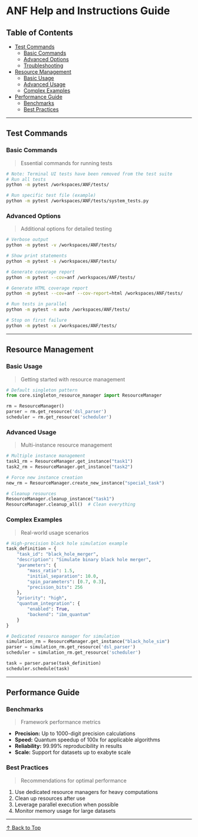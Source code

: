 # ANF Help and Instructions Guide

## Table of Contents
- [Test Commands](#test-commands)
  - [Basic Commands](#basic-commands)
  - [Advanced Options](#advanced-options)
  - [Troubleshooting](#troubleshooting)
- [Resource Management](#resource-management)
  - [Basic Usage](#basic-usage)
  - [Advanced Usage](#advanced-usage)
  - [Complex Examples](#complex-examples)
- [Performance Guide](#performance-guide)
  - [Benchmarks](#benchmarks)
  - [Best Practices](#best-practices)

---

## Test Commands

### Basic Commands
> Essential commands for running tests

```bash
# Note: Terminal UI tests have been removed from the test suite
# Run all tests
python -m pytest /workspaces/ANF/tests/

# Run specific test file (example)
python -m pytest /workspaces/ANF/tests/system_tests.py
```

### Advanced Options
> Additional options for detailed testing

```bash
# Verbose output
python -m pytest -v /workspaces/ANF/tests/

# Show print statements
python -m pytest -s /workspaces/ANF/tests/

# Generate coverage report
python -m pytest --cov=anf /workspaces/ANF/tests/

# Generate HTML coverage report
python -m pytest --cov=anf --cov-report=html /workspaces/ANF/tests/

# Run tests in parallel
python -m pytest -n auto /workspaces/ANF/tests/

# Stop on first failure
python -m pytest -x /workspaces/ANF/tests/
```

---

## Resource Management

### Basic Usage
> Getting started with resource management

```python
# Default singleton pattern
from core.singleton_resource_manager import ResourceManager

rm = ResourceManager()
parser = rm.get_resource('dsl_parser')
scheduler = rm.get_resource('scheduler')
```

### Advanced Usage
> Multi-instance resource management

```python
# Multiple instance management
task1_rm = ResourceManager.get_instance("task1")
task2_rm = ResourceManager.get_instance("task2")

# Force new instance creation
new_rm = ResourceManager.create_new_instance("special_task")

# Cleanup resources
ResourceManager.cleanup_instance("task1")
ResourceManager.cleanup_all()  # Clean everything
```

### Complex Examples
> Real-world usage scenarios

```python
# High-precision black hole simulation example
task_definition = {
    "task_id": "black_hole_merger",
    "description": "Simulate binary black hole merger",
    "parameters": {
        "mass_ratio": 1.5,
        "initial_separation": 10.0,
        "spin_parameters": [0.7, 0.3],
        "precision_bits": 256
    },
    "priority": "high",
    "quantum_integration": {
        "enabled": True,
        "backend": "ibm_quantum"
    }
}

# Dedicated resource manager for simulation
simulation_rm = ResourceManager.get_instance("black_hole_sim")
parser = simulation_rm.get_resource('dsl_parser')
scheduler = simulation_rm.get_resource('scheduler')

task = parser.parse(task_definition)
scheduler.schedule(task)
```

---

## Performance Guide

### Benchmarks
> Framework performance metrics

- **Precision:** Up to 1000-digit precision calculations
- **Speed:** Quantum speedup of 100x for applicable algorithms
- **Reliability:** 99.99% reproducibility in results
- **Scale:** Support for datasets up to exabyte scale

### Best Practices
> Recommendations for optimal performance

1. Use dedicated resource managers for heavy computations
2. Clean up resources after use
3. Leverage parallel execution when possible
4. Monitor memory usage for large datasets

---

[↑ Back to Top](#table-of-contents)